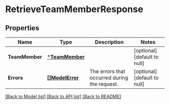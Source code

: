 # RetrieveTeamMemberResponse

## Properties

 Name           | Type                             | Description                                  | Notes                        
----------------|----------------------------------|----------------------------------------------|------------------------------
 **TeamMember** | [***TeamMember**](TeamMember.md) |                                              | [optional] [default to null] 
 **Errors**     | [**[]ModelError**](Error.md)     | The errors that occurred during the request. | [optional] [default to null] 

[[Back to Model list]](../README.md#documentation-for-models) [[Back to API list]](../README.md#documentation-for-api-endpoints) [[Back to README]](../README.md)

